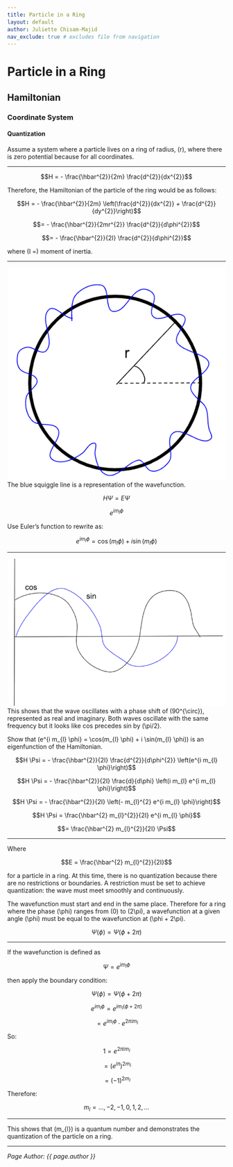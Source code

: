 ```yaml
---
title: Particle in a Ring
layout: default
author: Juliette Chisam-Majid
nav_exclude: true # excludes file from navigation
---
```


# Particle in a Ring
## Hamiltonian
### Coordinate System
#### Quantization

Assume a system where a particle lives on a ring of radius, \(r\), where there is zero potential because for all coordinates.  

---

$$H = - \frac{\hbar^{2}}{2m} \frac{d^{2}}{dx^{2}}$$  

Therefore, the Hamiltonian of the particle of the ring would be as follows:  

$$H = - \frac{\hbar^{2}}{2m} \left(\frac{d^{2}}{dx^{2}} + \frac{d^{2}}{dy^{2}}\right)$$  

$$= - \frac{\hbar^{2}}{2mr^{2}} \frac{d^{2}}{d\phi^{2}}$$  

$$= - \frac{\hbar^{2}}{2I} \frac{d^{2}}{d\phi^{2}}$$  

where \(I =\) moment of inertia.  

---
![Wavefunction representation](assets/wavefunction.png)
The blue squiggle line is a representation of the wavefunction.  

$$H \Psi = E \Psi$$  

$$e^{i m_{l} \phi}$$  

Use Euler’s function to rewrite as:  

$$e^{i m_{l} \phi} = \cos(m_{l} \phi) + i \sin(m_{l} \phi)$$  

---
![Cosine and sine phase shift](assets/phase_shift.png)
This shows that the wave oscillates with a phase shift of \(90^{\circ}\), represented as real and imaginary. Both waves oscillate with the same frequency but it looks like cos precedes sin by \(\pi/2\).  

Show that \(e^{i m_{l} \phi} = \cos(m_{l} \phi) + i \sin(m_{l} \phi)\) is an eigenfunction of the Hamiltonian.  

$$H \Psi = - \frac{\hbar^{2}}{2I} \frac{d^{2}}{d\phi^{2}} \left(e^{i m_{l} \phi}\right)$$  

$$H \Psi = - \frac{\hbar^{2}}{2I} \frac{d}{d\phi} \left(i m_{l} e^{i m_{l} \phi}\right)$$  

$$H \Psi = - \frac{\hbar^{2}}{2I} \left(- m_{l}^{2} e^{i m_{l} \phi}\right)$$  

$$H \Psi = \frac{\hbar^{2} m_{l}^{2}}{2I} e^{i m_{l} \phi}$$  

$$= \frac{\hbar^{2} m_{l}^{2}}{2I} \Psi$$  

---

Where  

$$E = \frac{\hbar^{2} m_{l}^{2}}{2I}$$  

for a particle in a ring. At this time, there is no quantization because there are no restrictions or boundaries. A restriction must be set to achieve quantization: the wave must meet smoothly and continuously.  

The wavefunction must start and end in the same place. Therefore for a ring where the phase \(\phi\) ranges from \(0\) to \(2\pi\), a wavefunction at a given angle \(\phi\) must be equal to the wavefunction at \(\phi + 2\pi\).  

$$\Psi(\phi) = \Psi(\phi + 2\pi)$$  

---

If the wavefunction is defined as  

$$\Psi = e^{i m_{l} \phi}$$  

then apply the boundary condition:  

$$\Psi(\phi) = \Psi(\phi + 2\pi)$$  

$$e^{i m_{l} \phi} = e^{i m_{l} (\phi + 2\pi)}$$  

$$= e^{i m_{l} \phi} \cdot e^{2\pi i m_{l}}$$  

So:  

$$1 = e^{2\pi i m_{l}}$$  

$$= (e^{i \pi})^{2 m_{l}}$$  

$$= (-1)^{2 m_{l}}$$  

Therefore:  

$$m_{l} = ..., -2, -1, 0, 1, 2, ...$$  

---

This shows that \(m_{l}\) is a quantum number and demonstrates the quantization of the particle on a ring.  

---

*Page Author: {{ page.author }}*
